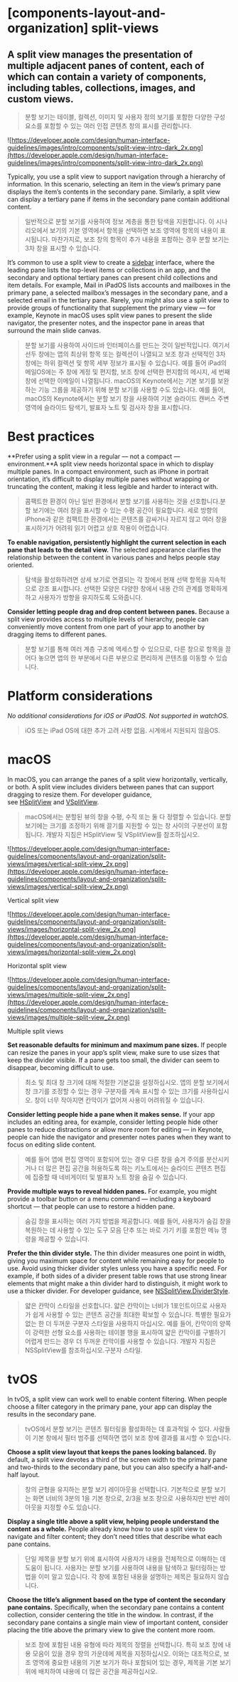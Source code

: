 # **[components-layout-and-organization] split-views**

## A split view manages the presentation of multiple adjacent panes of content, each of which can contain a variety of components, including tables, collections, images, and custom views.
> 분할 보기는 테이블, 컬렉션, 이미지 및 사용자 정의 보기를 포함한 다양한 구성 요소를 포함할 수 있는 여러 인접 콘텐츠 창의 표시를 관리합니다.
>




![https://developer.apple.com/design/human-interface-guidelines/images/intro/components/split-view-intro-dark_2x.png](https://developer.apple.com/design/human-interface-guidelines/images/intro/components/split-view-intro-dark_2x.png)

Typically, you use a split view to support navigation through a hierarchy of information. In this scenario, selecting an item in the view’s primary pane displays the item’s contents in the secondary pane. Similarly, a split view can display a tertiary pane if items in the secondary pane contain additional content.
> 일반적으로 분할 보기를 사용하여 정보 계층을 통한 탐색을 지원합니다. 이 시나리오에서 보기의 기본 영역에서 항목을 선택하면 보조 영역에 항목의 내용이 표시됩니다. 마찬가지로, 보조 창의 항목이 추가 내용을 포함하는 경우 분할 보기는 3차 창을 표시할 수 있습니다.
>




It’s common to use a split view to create a [sidebar](../components/navigation-and-search/sidebars) interface, where the leading pane lists the top-level items or collections in an app, and the secondary and optional tertiary panes can present child collections and item details. For example, Mail in iPadOS lists accounts and mailboxes in the primary pane, a selected mailbox’s messages in the secondary pane, and a selected email in the tertiary pane. Rarely, you might also use a split view to provide groups of functionality that supplement the primary view — for example, Keynote in macOS uses split view panes to present the slide navigator, the presenter notes, and the inspector pane in areas that surround the main slide canvas.
> 분할 보기를 사용하여 사이드바 인터페이스를 만드는 것이 일반적입니다. 여기서 선두 창에는 앱의 최상위 항목 또는 컬렉션이 나열되고 보조 창과 선택적인 3차 창에는 하위 컬렉션 및 항목 세부 정보가 표시될 수 있습니다. 예를 들어 iPad의 메일OS에는 주 창에 계정 및 편지함, 보조 창에 선택한 편지함의 메시지, 세 번째 창에 선택한 이메일이 나열됩니다. macOS의 Keynote에서는 기본 보기를 보완하는 기능 그룹을 제공하기 위해 분할 보기를 사용할 수도 있습니다. 예를 들어, macOS의 Keynote에서는 분할 보기 창을 사용하여 기본 슬라이드 캔버스 주변 영역에 슬라이드 탐색기, 발표자 노트 및 검사자 창을 표시합니다.
>




# **Best practices**

**Prefer using a split view in a regular — not a compact — environment.**A split view needs horizontal space in which to display multiple panes. In a compact environment, such as iPhone in portrait orientation, it’s difficult to display multiple panes without wrapping or truncating the content, making it less legible and harder to interact with.
> 콤팩트한 환경이 아닌 일반 환경에서 분할 보기를 사용하는 것을 선호합니다.분할 보기에는 여러 창을 표시할 수 있는 수평 공간이 필요합니다. 세로 방향의 iPhone과 같은 컴팩트한 환경에서는 콘텐츠를 감싸거나 자르지 않고 여러 창을 표시하기가 어려워 읽기 어렵고 상호 작용이 어렵습니다.
>




**To enable navigation, persistently highlight the current selection in each pane that leads to the detail view.** The selected appearance clarifies the relationship between the content in various panes and helps people stay oriented.
> 탐색을 활성화하려면 상세 보기로 연결되는 각 창에서 현재 선택 항목을 지속적으로 강조 표시합니다. 선택한 모양은 다양한 창에서 내용 간의 관계를 명확하게 하고 사용자가 방향을 유지하도록 도와줍니다.
>




**Consider letting people drag and drop content between panes.** Because a split view provides access to multiple levels of hierarchy, people can conveniently move content from one part of your app to another by dragging items to different panes.
> 분할 보기를 통해 여러 계층 구조에 액세스할 수 있으므로, 다른 창으로 항목을 끌어다 놓으면 앱의 한 부분에서 다른 부분으로 편리하게 콘텐츠를 이동할 수 있습니다.
>




# **Platform considerations**

*No additional considerations for iOS or iPadOS. Not supported in watchOS.*
> iOS 또는 iPad OS에 대한 추가 고려 사항 없음. 시계에서 지원되지 않음OS.
>




# **macOS**

In macOS, you can arrange the panes of a split view horizontally, vertically, or both. A split view includes dividers between panes that can support dragging to resize them. For developer guidance, see [HSplitView](https://developer.apple.com/documentation/swiftui/hsplitview) and [VSplitView](https://developer.apple.com/documentation/swiftui/vsplitview).
> macOS에서는 분할된 뷰의 창을 수평, 수직 또는 둘 다 정렬할 수 있습니다. 분할 보기에는 크기를 조정하기 위해 끌기를 지원할 수 있는 창 사이의 구분선이 포함됩니다. 개발자 지침은 HSplitView 및 VSplitView를 참조하십시오.
>




![https://developer.apple.com/design/human-interface-guidelines/components/layout-and-organization/split-views/images/vertical-split-view_2x.png](https://developer.apple.com/design/human-interface-guidelines/components/layout-and-organization/split-views/images/vertical-split-view_2x.png)

Vertical split view

![https://developer.apple.com/design/human-interface-guidelines/components/layout-and-organization/split-views/images/horizontal-split-view_2x.png](https://developer.apple.com/design/human-interface-guidelines/components/layout-and-organization/split-views/images/horizontal-split-view_2x.png)

Horizontal split view

![https://developer.apple.com/design/human-interface-guidelines/components/layout-and-organization/split-views/images/multiple-split-view_2x.png](https://developer.apple.com/design/human-interface-guidelines/components/layout-and-organization/split-views/images/multiple-split-view_2x.png)

Multiple split views

**Set reasonable defaults for minimum and maximum pane sizes.** If people can resize the panes in your app’s split view, make sure to use sizes that keep the divider visible. If a pane gets too small, the divider can seem to disappear, becoming difficult to use.
> 최소 및 최대 창 크기에 대해 적절한 기본값을 설정하십시오. 앱의 분할 보기에서 창 크기를 조정할 수 있는 경우 구분자를 계속 표시할 수 있는 크기를 사용하십시오. 창이 너무 작아지면 칸막이가 없어져 사용이 어려워질 수 있습니다.
>




**Consider letting people hide a pane when it makes sense.** If your app includes an editing area, for example, consider letting people hide other panes to reduce distractions or allow more room for editing — in Keynote, people can hide the navigator and presenter notes panes when they want to focus on editing slide content.
> 예를 들어 앱에 편집 영역이 포함되어 있는 경우 다른 창을 숨겨 주의를 분산시키거나 더 많은 편집 공간을 허용하도록 하는 키노트에서는 슬라이드 콘텐츠 편집에 집중할 때 네비게이터 및 발표자 노트 창을 숨길 수 있습니다.
>




**Provide multiple ways to reveal hidden panes.** For example, you might provide a toolbar button or a menu command — including a keyboard shortcut — that people can use to restore a hidden pane.
> 숨김 창을 표시하는 여러 가지 방법을 제공합니다. 예를 들어, 사용자가 숨김 창을 복원하는 데 사용할 수 있는 도구 모음 단추 또는 바로 가기 키를 포함한 메뉴 명령을 제공할 수 있습니다.
>




**Prefer the thin divider style.** The thin divider measures one point in width, giving you maximum space for content while remaining easy for people to use. Avoid using thicker divider styles unless you have a specific need. For example, if both sides of a divider present table rows that use strong linear elements that might make a thin divider hard to distinguish, it might work to use a thicker divider. For developer guidance, see [NSSplitView.DividerStyle](https://developer.apple.com/documentation/appkit/nssplitview/dividerstyle).
> 얇은 칸막이 스타일을 선호합니다. 얇은 칸막이는 너비가 1포인트이므로 사용자가 쉽게 사용할 수 있는 콘텐츠 공간을 최대한 확보할 수 있습니다. 특별한 필요가 없는 한 더 두꺼운 구분자 스타일을 사용하지 마십시오. 예를 들어, 칸막이의 양쪽이 강력한 선형 요소를 사용하는 테이블 행을 표시하여 얇은 칸막이를 구별하기 어렵게 만드는 경우 더 두꺼운 칸막이를 사용할 수 있습니다. 개발자 지침은 NSSplitView를 참조하십시오.구분자 스타일.
>




# **tvOS**

In tvOS, a split view can work well to enable content filtering. When people choose a filter category in the primary pane, your app can display the results in the secondary pane.
> tvOS에서 분할 보기는 콘텐츠 필터링을 활성화하는 데 효과적일 수 있다. 사람들이 기본 창에서 필터 범주를 선택하면 앱이 보조 창에 결과를 표시할 수 있습니다.
>




**Choose a split view layout that keeps the panes looking balanced.** By default, a split view devotes a third of the screen width to the primary pane and two-thirds to the secondary pane, but you can also specify a half-and-half layout.
> 창의 균형을 유지하는 분할 보기 레이아웃을 선택합니다. 기본적으로 분할 보기는 화면 너비의 3분의 1을 기본 창으로, 2/3을 보조 창으로 사용하지만 반반 레이아웃을 지정할 수도 있습니다.
>




**Display a single title above a split view, helping people understand the content as a whole.** People already know how to use a split view to navigate and filter content; they don’t need titles that describe what each pane contains.
> 단일 제목을 분할 보기 위에 표시하여 사용자가 내용을 전체적으로 이해하는 데 도움이 됩니다. 사용자는 분할 보기를 사용하여 내용을 탐색하고 필터링하는 방법을 이미 알고 있습니다. 각 창에 포함된 내용을 설명하는 제목은 필요하지 않습니다.
>




**Choose the title’s alignment based on the type of content the secondary pane contains.** Specifically, when the secondary pane contains a content collection, consider centering the title in the window. In contrast, if the secondary pane contains a single main view of important content, consider placing the title above the primary view to give the content more room.
> 보조 창에 포함된 내용 유형에 따라 제목의 정렬을 선택합니다. 특히 보조 창에 내용 모음이 있을 경우 창의 가운데에 제목을 지정하십시오. 이와는 대조적으로, 보조 영역에 중요한 내용의 기본 보기가 하나 포함되어 있는 경우, 제목을 기본 보기 위에 배치하여 내용에 더 많은 공간을 제공하십시오.
>



